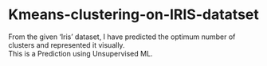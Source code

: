 # Kmeans-clustering-on-IRIS-datatset
From the given ‘Iris’ dataset, I have predicted the optimum number of clusters and represented it visually. </br>
This is a Prediction using Unsupervised ML.
